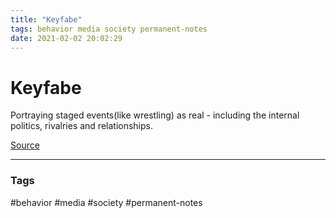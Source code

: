```yaml
---
title: "Keyfabe"
tags: behavior media society permanent-notes
date: 2021-02-02 20:02:29
---
```


# Keyfabe

Portraying staged events(like wrestling) as real - including the internal politics, rivalries and relationships. 

[Source](https://en.wikipedia.org/wiki/Kayfabe)

---
### Tags
#behavior #media #society #permanent-notes
